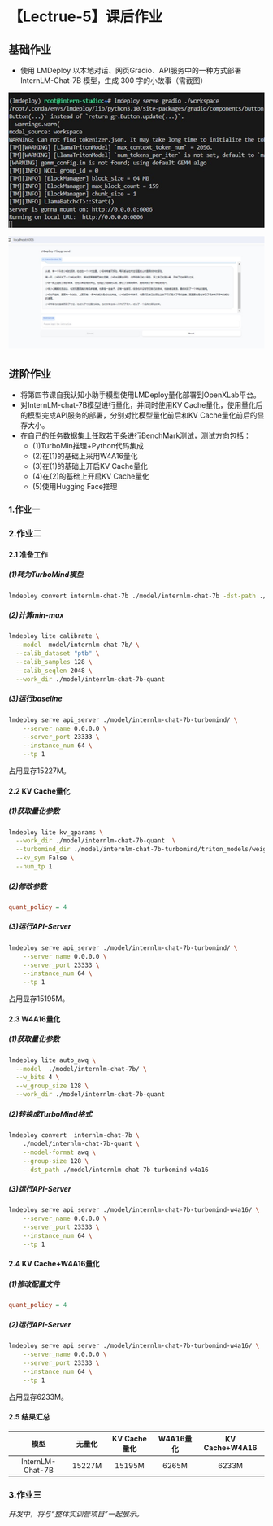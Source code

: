 # 【Lectrue-5】课后作业

## 基础作业
* 使用 LMDeploy 以本地对话、网页Gradio、API服务中的一种方式部署 InternLM-Chat-7B 模型，生成 300 字的小故事（需截图）

![](../attach/homework_5_1.jpg)

![](../attach/homework_5_2.jpg)

## 进阶作业
* 将第四节课自我认知小助手模型使用LMDeploy量化部署到OpenXLab平台。
* 对InternLM-chat-7B模型进行量化，并同时使用KV Cache量化，使用量化后的模型完成API服务的部署，分别对比模型量化前后和KV Cache量化前后的显存大小。
* 在自己的任务数据集上任取若干条进行BenchMark测试，测试方向包括：
    * (1)TurboMin推理+Python代码集成
    * (2)在(1)的基础上采用W4A16量化
    * (3)在(1)的基础上开启KV Cache量化
    * (4)在(2)的基础上开启KV Cache量化
    * (5)使用Hugging Face推理

### 1.作业一

### 2.作业二

#### 2.1 准备工作

##### (1)转为TurboMind模型

```sh
lmdeploy convert internlm-chat-7b ./model/internlm-chat-7b -dst-path ./model/internlm-chat-7b-turbomind
```

##### (2)计算min-max

```sh
lmdeploy lite calibrate \
  --model  model/internlm-chat-7b/ \
  --calib_dataset "ptb" \
  --calib_samples 128 \
  --calib_seqlen 2048 \
  --work_dir ./model/internlm-chat-7b-quant
```

##### (3)运行baseline

```sh
lmdeploy serve api_server ./model/internlm-chat-7b-turbomind/ \
	--server_name 0.0.0.0 \
	--server_port 23333 \
	--instance_num 64 \
	--tp 1
```

占用显存15227M。

#### 2.2 KV Cache量化

##### (1)获取量化参数

```sh
lmdeploy lite kv_qparams \
  --work_dir ./model/internlm-chat-7b-quant  \
  --turbomind_dir ./model/internlm-chat-7b-turbomind/triton_models/weights/ \
  --kv_sym False \
  --num_tp 1
```

##### (2)修改参数

```ini
quant_policy = 4
```

##### (3)运行API-Server

```sh
lmdeploy serve api_server ./model/internlm-chat-7b-turbomind/ \
	--server_name 0.0.0.0 \
	--server_port 23333 \
	--instance_num 64 \
	--tp 1
```

占用显存15195M。

#### 2.3 W4A16量化

##### (1)获取量化参数

```sh
lmdeploy lite auto_awq \
  --model  ./model/internlm-chat-7b/ \
  --w_bits 4 \
  --w_group_size 128 \
  --work_dir ./model/internlm-chat-7b-quant
```

##### (2)转换成TurboMind格式

```sh
lmdeploy convert  internlm-chat-7b \
    ./model/internlm-chat-7b-quant \
    --model-format awq \
    --group-size 128 \
    --dst_path ./model/internlm-chat-7b-turbomind-w4a16
```

##### (3)运行API-Server

```sh
lmdeploy serve api_server ./model/internlm-chat-7b-turbomind-w4a16/ \
	--server_name 0.0.0.0 \
	--server_port 23333 \
	--instance_num 64 \
	--tp 1
```

#### 2.4 KV Cache+W4A16量化

##### (1)修改配置文件

```ini
quant_policy = 4
```

##### (2)运行API-Server

```sh
lmdeploy serve api_server ./model/internlm-chat-7b-turbomind-w4a16/ \
	--server_name 0.0.0.0 \
	--server_port 23333 \
	--instance_num 64 \
	--tp 1
```

占用显存6233M。

#### 2.5 结果汇总

|模型|无量化|KV Cache量化|W4A16量化|KV Cache+W4A16|
|:-:|:-:|:-:|:-:|:-:|
|InternLM-Chat-7B|15227M|15195M|6265M|6233M|

### 3.作业三

*开发中，将与“整体实训营项目”一起展示。*